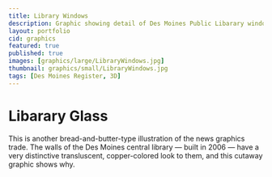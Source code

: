 ```yaml
---
title: Library Windows
description: Graphic showing detail of Des Moines Public Libarary windows
layout: portfolio
cid: graphics
featured: true
published: true
images: [graphics/large/LibraryWindows.jpg]
thumbnail: graphics/small/LibraryWindows.jpg
tags: [Des Moines Register, 3D]
---
```


# Libarary Glass

This is another bread-and-butter-type illustration of the news graphics trade. The walls of the Des Moines central library — built in 2006 — have a very distinctive transluscent, copper-colored look to them, and this cutaway graphic shows why.
